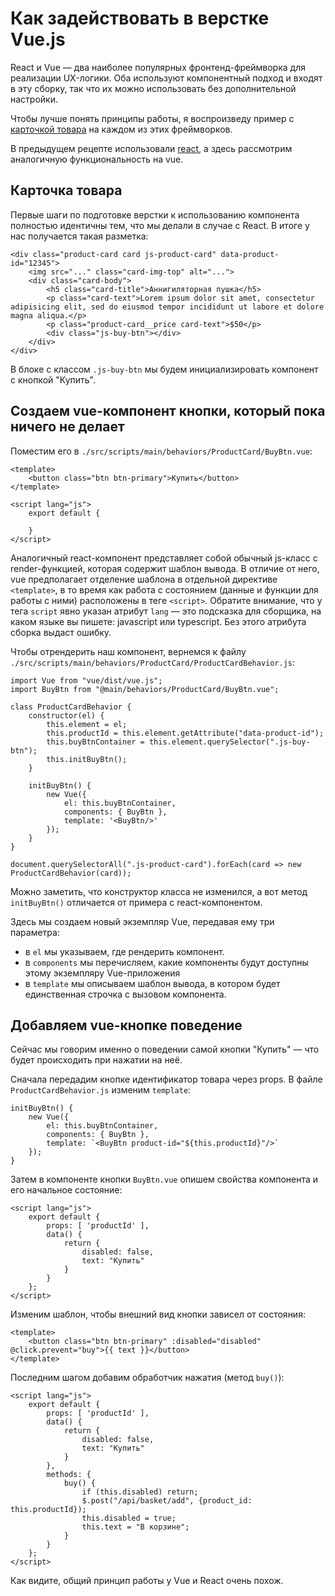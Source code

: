 # Как задействовать в верстке Vue.js

React и Vue — два наиболее популярных фронтенд-фреймворка для реализации UX-логики. Оба используют компонентный подход и входят в эту сборку, так что их можно использовать без дополнительной настройки.

Чтобы лучше понять принципы работы, я воспроизведу пример с [карточкой товара](08-incapsulate-js-logic.md) на каждом из этих фреймворков.

В предыдущем рецепте использовали [react](12-add-react.md), а здесь рассмотрим аналогичную функциональность на vue.

## Карточка товара

Первые шаги по подготовке верстки к использованию компонента полностью идентичны тем, что мы делали в случае с React. В итоге у нас получается такая разметка:

    <div class="product-card card js-product-card" data-product-id="12345">
        <img src="..." class="card-img-top" alt="...">
        <div class="card-body">
            <h5 class="card-title">Аннигиляторная пушка</h5>
            <p class="card-text">Lorem ipsum dolor sit amet, consectetur adipisicing elit, sed do eiusmod tempor incididunt ut labore et dolore magna aliqua.</p>
            <p class="product-card__price card-text">$50</p>
            <div class="js-buy-btn"></div>
        </div>
    </div>

В блоке с классом `.js-buy-btn` мы будем инициализировать компонент с кнопкой "Купить".

## Создаем vue-компонент кнопки, который пока ничего не делает

Поместим его в `./src/scripts/main/behaviors/ProductCard/BuyBtn.vue`:

    <template>
        <button class="btn btn-primary">Купить</button>
    </template>

    <script lang="js">
        export default {

        }
    </script>

Аналогичный react-компонент представляет собой обычный js-класс с render-функцией, которая содержит шаблон вывода.
В отличие от него, vue предполагает отделение шаблона в отдельной директиве `<template>`, в то время как работа с состоянием (данные и функции для работы с ними) расположены в теге `<script>`.
Обратите внимание, что у тега `script` явно указан атрибут `lang` — это подсказка для сборщика, на каком языке вы пишете: javascript или typescript. Без этого атрибута сборка выдаст ошибку.

Чтобы отрендерить наш компонент, вернемся к файлу `./src/scripts/main/behaviors/ProductCard/ProductCardBehavior.js`:

    import Vue from "vue/dist/vue.js";
    import BuyBtn from "@main/behaviors/ProductCard/BuyBtn.vue";

    class ProductCardBehavior {
        constructor(el) {
            this.element = el;
            this.productId = this.element.getAttribute("data-product-id");
            this.buyBtnContainer = this.element.querySelector(".js-buy-btn");
            this.initBuyBtn();
        }

        initBuyBtn() {
            new Vue({
                el: this.buyBtnContainer,
                components: { BuyBtn },
                template: '<BuyBtn/>'
            });
        }
    }

    document.querySelectorAll(".js-product-card").forEach(card => new ProductCardBehavior(card));

Можно заметить, что конструктор класса не изменился, а вот метод `initBuyBtn()` отличается от примера с react-компонентом.

Здесь мы создаем новый экземпляр Vue, передавая ему три параметра:

- в `el` мы указываем, где рендерить компонент.
- в `components` мы перечисляем, какие компоненты будут доступны этому экземпляру Vue-приложения
- в `template` мы описываем шаблон вывода, в котором будет единственная строчка с вызовом компонента.

## Добавляем vue-кнопке поведение

Сейчас мы говорим именно о поведении самой кнопки "Купить" — что будет происходить при нажатии на неё.

Сначала передадим кнопке идентификатор товара через props. В файле `ProductCardBehavior.js` изменим `template`:

    initBuyBtn() {
        new Vue({
            el: this.buyBtnContainer,
            components: { BuyBtn },
            template: `<BuyBtn product-id="${this.productId}"/>`
        });
    }

Затем в компоненте кнопки `BuyBtn.vue` опишем свойства компонента и его начальное состояние:

    <script lang="js">
        export default {
            props: [ 'productId' ],
            data() {
                return {
                    disabled: false,
                    text: "Купить"
                }
            }
        };
    </script>

Изменим шаблон, чтобы внешний вид кнопки зависел от состояния:

    <template>
        <button class="btn btn-primary" :disabled="disabled" @click.prevent="buy">{{ text }}</button>
    </template>

Последним шагом добавим обработчик нажатия (метод `buy()`):

    <script lang="js">
        export default {
            props: [ 'productId' ],
            data() {
                return {
                    disabled: false,
                    text: "Купить"
                }
            },
            methods: {
                buy() {
                    if (this.disabled) return;
                    $.post("/api/basket/add", {product_id: this.productId});
                    this.disabled = true;
                    this.text = "В корзине";
                }
            }
        };
    </script>

Как видите, общий принцип работы у Vue и React очень похож.
